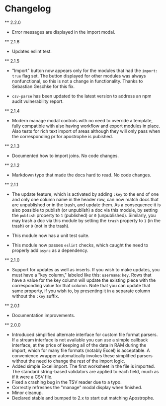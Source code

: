 # Changelog

** 2.2.0

* Error messages are displayed in the import modal.

** 2.1.6

* Updates eslint test.

** 2.1.5

* "Import" button now appears only for the modules that had the `import: true` flag set. The button displayed for other modules was always nonfunctional, so this is not a change in functionality. Thanks to Sebastian Geschke for this fix.

* `csv-parse` has been updated to the latest version to address an npm audit vulnerability report.

** 2.1.4

* Modern manage modal controls with no need to override a template, fully compatible with also having workflow and export modules in place. Also tests for rich text import of areas although they will only pass when the corresponding pr for apostrophe is pubished.

** 2.1.3

* Documented how to import joins. No code changes.

** 2.1.2

* Markdown typo that made the docs hard to read. No code changes.

** 2.1.1

* The update feature, which is activated by adding `:key` to the end of one and only one column name in the header row, can now match docs that are unpublished or in the trash, and update them. As a consequence it is also possible to publish (or unpublish) a doc via this module, by setting the `publish` property to `1` (published) or `0` (unpublished). Similarly, you may trash a doc via this module by setting the `trash` property to `1` (in the trash) or `0` (not in the trash).

* This module now has a unit test suite.

* This module now passes `eslint` checks, which caught the need to properly add `async` as a dependency.

** 2.1.0

* Support for updates as well as inserts. If you wish to make updates, you must have a "key column," labeled like this: `username:key`. Rows that have a value for the key column will update the existing piece with the corresponding value for that column. Note that you can update that same property, if you wish to, by presenting it in a separate column without the `:key` suffix.

** 2.0.1

* Documentation improvements.

** 2.0.0

* Introduced simplified alternate interface for custom file format parsers. If a stream interface is not available you can use a simple callback interface, at the price of keeping all of the data in RAM during the import, which for many file formats (notably Excel) is acceptable. A convenience wrapper automatically invokes these simplified parsers without the need to change the rest of the import logic.
* Added simple Excel import. The first worksheet in the file is imported. The standard string-based validators are applied to each field, much as if it were a CSV file.
* Fixed a crashing bug in the TSV reader due to a typo.
* Correctly refreshes the "manage" modal display when finished.
* Minor cleanup.
* Declared stable and bumped to 2.x to start out matching Apostrophe.
